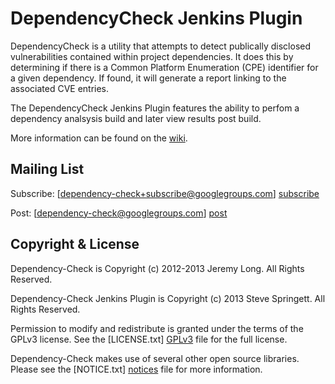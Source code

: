 DependencyCheck Jenkins Plugin
==============================

DependencyCheck is a utility that attempts to detect publically disclosed vulnerabilities contained within project dependencies. It does this by determining if there is a Common Platform Enumeration (CPE) identifier for a given dependency. If found, it will generate a report linking to the associated CVE entries.

The DependencyCheck Jenkins Plugin features the ability to perfom a dependency analsysis build and later view results post build.

More information can be found on the [wiki].

Mailing List
------------

Subscribe: [dependency-check+subscribe@googlegroups.com] [subscribe]

Post: [dependency-check@googlegroups.com] [post]

Copyright & License
-------------------

Dependency-Check is Copyright (c) 2012-2013 Jeremy Long. All Rights Reserved.

Dependency-Check Jenkins Plugin is Copyright (c) 2013 Steve Springett. All Rights Reserved.

Permission to modify and redistribute is granted under the terms of the GPLv3 license. See the [LICENSE.txt] [GPLv3] file for the full license.

Dependency-Check makes use of several other open source libraries. Please see the [NOTICE.txt] [notices] file for more information.


  [wiki]: https://github.com/jeremylong/DependencyCheck/wiki
  [subscribe]: mailto:dependency-check+subscribe@googlegroups.com
  [post]: mailto:dependency-check@googlegroups.com
  [GPLv3]: https://github.com/jeremylong/DependencyCheck/blob/master/LICENSE.txt
  [notices]: https://github.com/jeremylong/DependencyCheck/blob/master/NOTICES.txt
